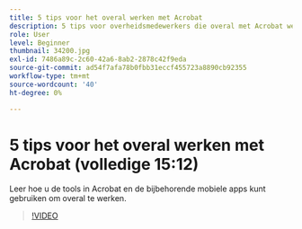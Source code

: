 ```yaml
---
title: 5 tips voor het overal werken met Acrobat
description: 5 tips voor overheidsmedewerkers die overal met Acrobat werken
role: User
level: Beginner
thumbnail: 34200.jpg
exl-id: 7486a89c-2c60-42a6-8ab2-2878c42f9eda
source-git-commit: ad54f7afa78b0fbb31eccf455723a8890cb92355
workflow-type: tm+mt
source-wordcount: '40'
ht-degree: 0%

---
```


# 5 tips voor het overal werken met Acrobat (volledige 15:12)

Leer hoe u de tools in Acrobat en de bijbehorende mobiele apps kunt gebruiken om overal te werken.

>[!VIDEO](https://video.tv.adobe.com/v/34200?quality=12&learn=on&hidetitle=true)
